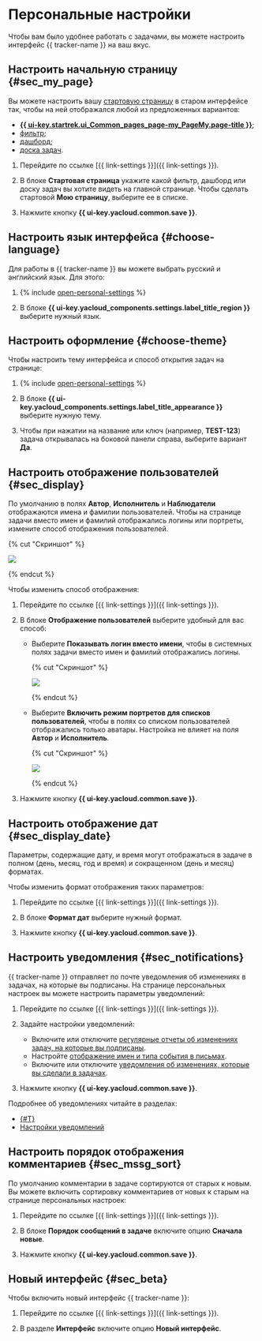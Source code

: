 # Персональные настройки

Чтобы вам было удобнее работать с задачами, вы можете настроить интерфейс {{ tracker-name }} на ваш вкус.

## Настроить начальную страницу {#sec_my_page}

Вы можете настроить вашу [стартовую страницу](startpage.md) в старом интерфейсе так, чтобы на ней отображался любой из предложенных вариантов:

* [**{{ ui-key.startrek.ui_Common_pages_page-my_PageMy.page-title }}**](startpage.md#my-page);
* [фильтр](create-filter.md);
* [дашборд](dashboard.md);
* [доска задач](../manager/create-agile-board.md).

1. Перейдите по ссылке [{{ link-settings }}]({{ link-settings }}).

1. В блоке **Стартовая страница** укажите какой фильтр, дашборд или доску задач вы хотите видеть на главной странице. Чтобы сделать стартовой **Мою страницу**, выберите ее в списке.

1. Нажмите кнопку **{{ ui-key.yacloud.common.save }}**.

## Настроить язык интерфейса {#choose-language}

Для работы в {{ tracker-name }} вы можете выбрать русский и английский язык. Для этого:

1. {% include [open-personal-settings](../../_includes/tracker/open-personal-settings.md) %}

1. В блоке **{{ ui-key.yacloud_components.settings.label_title_region }}** выберите нужный язык.

## Настроить оформление {#choose-theme}

Чтобы настроить тему интерфейса и способ открытия задач на странице: 

1. {% include [open-personal-settings](../../_includes/tracker/open-personal-settings.md) %}

1. В блоке **{{ ui-key.yacloud_components.settings.label_title_appearance }}** выберите нужную тему.

1. Чтобы при нажатии на название или ключ (например, **TEST-123**) задача открывалась на боковой панели справа, выберите вариант **Да**.

## Настроить отображение пользователей {#sec_display}

По умолчанию в полях **Автор**, **Исполнитель** и **Наблюдатели** отображаются имена и фамилии пользователей. Чтобы на странице задачи вместо имен и фамилий отображались логины или портреты, измените способ отображения пользователей.

{% cut "Скриншот" %}

![](../../_assets/tracker/followers-disp-style-3.png)

{% endcut %}

Чтобы изменить способ отображения:

1. Перейдите по ссылке [{{ link-settings }}]({{ link-settings }}).

1. В блоке **Отображение пользователей** выберите удобный для вас способ:
    - Выберите **Показывать логин вместо имени**, чтобы в системных полях задачи вместо имен и фамилий отображались логины.

        {% cut "Скриншот" %}

        ![](../../_assets/tracker/followers-disp-style-4.png)

        {% endcut %}

    - Выберите **Включить режим портретов для списков пользователей**, чтобы в полях со списком пользователей отображались только аватары. Настройка не влияет на поля **Автор** и **Исполнитель**.	

        {% cut "Скриншот" %}

        ![](../../_assets/tracker/followers-disp-style-5.png)

        {% endcut %}

1. Нажмите кнопку **{{ ui-key.yacloud.common.save }}**.

## Настроить отображение дат {#sec_display_date}

Параметры, содержащие дату, и время могут отображаться в задаче в полном (день, месяц, год и время) и сокращенном (день и месяц) форматах.

Чтобы изменить формат отображения таких параметров:

1. Перейдите по ссылке [{{ link-settings }}]({{ link-settings }}).

1. В блоке **Формат дат** выберите нужный формат.

1. Нажмите кнопку **{{ ui-key.yacloud.common.save }}**.

## Настроить уведомления {#sec_notifications}

{{ tracker-name }} отправляет по почте уведомления об изменениях в задачах, на которые вы подписаны. На странице персональных настроек вы можете настроить параметры уведомлений:

1. Перейдите по ссылке [{{ link-settings }}]({{ link-settings }}).

1. Задайте настройки уведомлений: 
    - Включите или отключите [регулярные отчеты об изменениях задач, на которые вы подписаны](notification-digest.md).
    - Настройте [отображение имен и типа события в письмах](notification-settings.md#section_u1f_3w5_xgb).
    - Включите или отключите [уведомления об изменениях, которые вы сделали в задачах](subscribe.md#sec_self).

1. Нажмите кнопку **{{ ui-key.yacloud.common.save }}**.

Подробнее об уведомлениях читайте в разделах:

- [{#T}](subscribe.md)
- [Настройки уведомлений](notification-settings.md)

## Настроить порядок отображения комментариев {#sec_mssg_sort}

По умолчанию комментарии в задаче сортируются от старых к новым. Вы можете включить сортировку комментариев от новых к старым на странице персональных настроек:

1. Перейдите по ссылке [{{ link-settings }}]({{ link-settings }}).

1. В блоке **Порядок сообщений в задаче** включите опцию **Сначала новые**.

1. Нажмите кнопку **{{ ui-key.yacloud.common.save }}**.

## Новый интерфейс {#sec_beta}

Чтобы включить новый интерфейс {{ tracker-name }}:

1. Перейдите по ссылке [{{ link-settings }}]({{ link-settings }}).

1. В разделе **Интерфейс** включите опцию **Новый интерфейс**.

